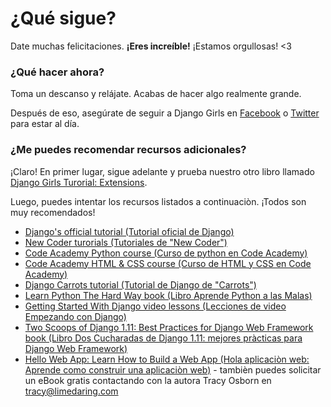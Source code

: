# ¿Qué sigue?

Date muchas felicitaciones. **¡Eres increíble!** ¡Estamos orgullosas! <3

### ¿Qué hacer ahora?

Toma un descanso y relájate. Acabas de hacer algo realmente grande.

Después de eso, asegúrate de seguir a Django Girls en [Facebook](http://facebook.com/djangogirls) o [Twitter](https://twitter.com/djangogirls) para estar al día.

### ¿Me puedes recomendar recursos adicionales?

¡Claro! En primer lugar, sigue adelante y prueba nuestro otro libro llamado [Django Girls Turorial: Extensions](https://tutorial-extensions.djangogirls.org/).

Luego, puedes intentar los recursos listados a continuaciòn. ¡Todos son muy recomendados!

- [Django's official tutorial (Tutorial oficial de Django)](https://docs.djangoproject.com/en/1.11/intro/tutorial01/)
- [New Coder turorials (Tutoriales de "New Coder")](http://newcoder.io/tutorials/)
- [Code Academy Python course (Curso de python en Code Academy)](https://www.codecademy.com/en/tracks/python)
- [Code Academy HTML & CSS course (Curso de HTML y CSS en Code Academy)](https://www.codecademy.com/tracks/web)
- [Django Carrots tutorial (Tutorial de Django de "Carrots")](https://github.com/ggcarrots/django-carrots)
- [Learn Python The Hard Way book (Libro Aprende Python a las Malas)](http://learnpythonthehardway.org/book/)
- [Getting Started With Django video lessons (Lecciones de video Empezando con Django)](http://www.gettingstartedwithdjango.com/)
- [Two Scoops of Django 1.11: Best Practices for Django Web Framework book (Libro Dos Cucharadas de Django 1.11: mejores pràcticas para Django Web Framework)](https://www.twoscoopspress.com/products/two-scoops-of-django-1-11)
- [Hello Web App: Learn How to Build a Web App (Hola aplicaciòn web: Aprende como construir una aplicaciòn web)](https://hellowebapp.com/) - tambièn puedes solicitar un eBook gratis contactando con la autora Tracy Osborn en <tracy@limedaring.com>